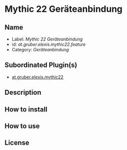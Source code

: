 # Mythic 22 Geräteanbindung 
## Name
* Label: _Mythic 22 Geräteanbindung_
* id: _at.gruber.elexis.mythic22.feature_
* Category: _Geräteanbindung_

## Subordinated Plugin(s)
* [at.gruber.elexis.mythic22](https://github.com/elexis/elexis-3-base/tree/master/bundles/at.gruber.elexis.mythic22)
## Description

## How to install

## How to use

## License


